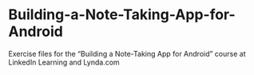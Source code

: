 # Building-a-Note-Taking-App-for-Android
Exercise files for the “Building a Note-Taking App for Android” course at LinkedIn Learning and Lynda.com

